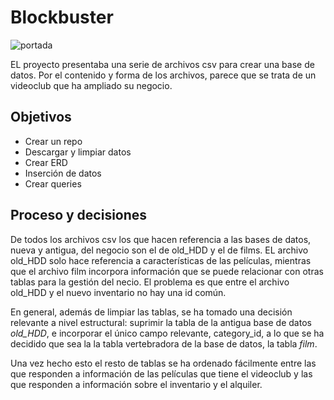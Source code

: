 # Blockbuster 

![portada](../alquiler-de-películas.jpeg)

EL proyecto presentaba una serie de archivos csv para crear una base de datos. Por el contenido y forma de los archivos, parece que se trata de un videoclub que ha ampliado su negocio.

## Objetivos

- Crear un repo
- Descargar y limpiar datos
- Crear ERD
- Inserción de datos
- Crear queries


## Proceso y decisiones

De todos los archivos csv los que hacen referencia a las bases de datos, nueva y antigua, del negocio son el de old_HDD y el de films. EL archivo old_HDD solo hace referencia a características de las películas, mientras que el archivo film incorpora información que se puede relacionar con otras tablas para la gestión del necio. El problema es que entre el archivo old_HDD y el nuevo inventario no hay una id común. 

En general, además de limpiar las tablas, se ha tomado una decisión relevante a nivel estructural: suprimir la tabla de la antigua base de datos *old_HDD*, e incorporar el único campo relevante, category_id, a lo que se ha decidido que sea la la tabla vertebradora de la base de datos, la tabla *film*. 

Una vez hecho esto el resto de tablas se ha ordenado fácilmente entre las que responden a información de las películas que tiene el videoclub y las que responden a información sobre el inventario y el alquiler. 

